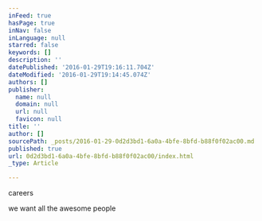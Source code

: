 ```yaml
---
inFeed: true
hasPage: true
inNav: false
inLanguage: null
starred: false
keywords: []
description: ''
datePublished: '2016-01-29T19:16:11.704Z'
dateModified: '2016-01-29T19:14:45.074Z'
authors: []
publisher:
  name: null
  domain: null
  url: null
  favicon: null
title: ''
author: []
sourcePath: _posts/2016-01-29-0d2d3bd1-6a0a-4bfe-8bfd-b88f0f02ac00.md
published: true
url: 0d2d3bd1-6a0a-4bfe-8bfd-b88f0f02ac00/index.html
_type: Article

---
```

careers

we want all the awesome people